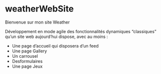 # weatherWebSite

Bienvenue sur mon site Weather

Développement en mode agile des fonctionnalités dynamiques “classiques” qu’un site web aujourd’hui
dispose, avec au moins :
- Une page d’accueil qui disposera d’un feed
- Une page Gallery
- Un carrousel
- Desformulaires
- Une page Jeux